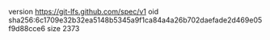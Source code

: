 version https://git-lfs.github.com/spec/v1
oid sha256:6c1709e32b32ea5148b5345a9f1ca84a4a26b702daefade2d469e05f9d88cce6
size 2373
